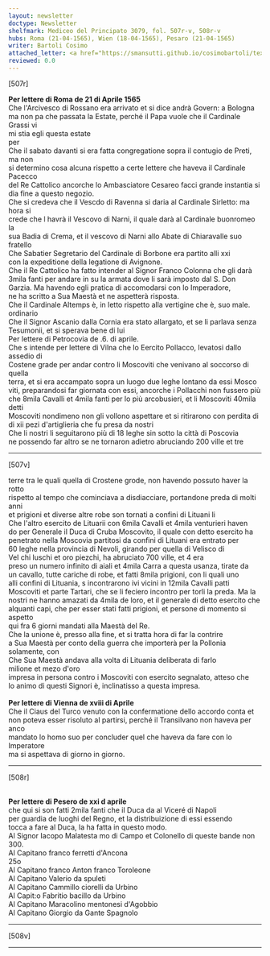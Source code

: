 ```yaml
---
layout: newsletter
doctype: Newsletter
shelfmark: Mediceo del Principato 3079, fol. 507r-v, 508r-v
hubs: Roma (21-04-1565), Wien (18-04-1565), Pesaro (21-04-1565)
writer: Bartoli Cosimo
attached_letter: <a href="https://smansutti.github.io/cosimobartoli/texts/TBD/">TBD</a>
reviewed: 0.0
---
```


[507r]  
  
  
<strong>Per lettere di Roma de 21 di Aprile 1565</strong>  
Che l'Arcivesco di Rossano era arrivato et si dice andrà Govern: a Bologna  
ma non pa che passata la Estate, perché il Papa vuole che il Cardinale Grassi vi  
mi stia egli questa estate  
per  
Che il sabato davanti si era fatta congregatione sopra il contugio de Preti, ma non  
si determino cosa alcuna rispetto a certe lettere che haveva il Cardinale Pacecco  
del Re Cattolico ancorche lo Ambasciatore Cesareo facci grande instantia si dia fine a questo negozio.  
Che si credeva che il Vescdo di Ravenna si daria al Cardinale Sirletto: ma hora si  
crede che l havrà il Vescovo di Narni, il quale darà al Cardinale buonromeo la  
sua Badia di Crema, et il vescovo di Narni allo Abate di Chiaravalle suo fratello  
Che Sabatier Segretario del Cardinale di Borbone era partito alli xxi  
con la expeditione della legatione di Avignone.  
Che il Re Cattolico ha fatto intender al Signor Franco Colonna che gli darà  
3mila fanti per andare in su la armata dove li sarà imposto dal S. Don  
Garzia. Ma havendo egli pratica di accomodarsi con lo Imperadore,  
ne ha scritto a Sua Maestà et ne aspetterà risposta.  
Che il Cardinale Altemps è, in letto rispetto alla vertigine che è, suo male.  
ordinario  
Che il Signor Ascanio dalla Cornia era stato allargato, et se li parlava senza  
Tesumonii, et si sperava bene di lui  
Per lettere di Petrocovia de .6. di aprile.  
Che s intende per lettere di Vilna che lo Eercito Pollacco, levatosi dallo assedio di  
Costene grade per andar contro li Moscoviti che venivano al soccorso di quella  
terra, et si era accampato sopra un luogo due leghe lontano da essi Mosco  
viti, preparandosi far giornata con essi, ancorche i Pollacchi non fussero più  
che 8mila Cavalli et 4mila fanti per lo più arcobusieri, et li Moscoviti 40mila detti  
Moscoviti nondimeno non gli vollono aspettare et si ritirarono con perdita di  
di xii pezi d'artiglieria che fu presa da nostri  
Che li nostri li seguitarono più di 18 leghe sin sotto la città di Poscovia  
ne possendo far altro se ne tornaron adietro abruciando 200 ville et tre  
  
---  

[507v]  
  
  
terre tra le quali quella di Crostene grode, non havendo possuto haver la rotto  
rispetto al tempo che cominciava a disdiacciare, portandone preda di molti anni  
et prigioni et diverse altre robe son tornati a confini di Lituani li  
Che l'altro esercito de Lituarii con 6mila Cavalli et 4mila venturieri haven  
do per Generale il Duca di Cruba Moscovito, il quale con detto esercito ha  
penetrato nella Moscovia partitosi da confini di Lituani era entrato per  
60 leghe nella provincia di Nevoli, girando per quella di Velisco di  
Vel chi luschi et oro piezchi, ha abruciato 700 ville, et 4 era  
preso un numero infinito di aiali et 4mila Carra a questa usanza, tirate da  
un cavallo, tutte cariche di robe, et fatti 8mila prigioni, con li quali uno  
alli confini di Lituania, s incontrarono ivi vicini in 12mila Cavalli patti  
Moscoviti et parte Tartari, che se li feciero incontro per torli la preda. Ma la  
nostri ne hanno amazati da 4mila de loro, et il generale di detto esercito che  
alquanti capi, che per esser stati fatti prigioni, et persone di momento si aspetto  
qui fra 6 giorni mandati alla Maestà del Re.  
Che la unione è, presso alla fine, et si tratta hora di far la contrire  
a Sua Maestà per conto della guerra che importerà per la Pollonia solamente, con  
Che Sua Maestà andava alla volta di Lituania deliberata di farlo  
milione et mezo d'oro  
impresa in persona contro i Moscoviti con esercito segnalato, atteso che  
lo animo di questi Signori è, inclinatisso a questa impresa.  
<br/><strong>Per lettere di Vienna de xviii di Aprile</strong>  
Che il Ciaus del Turco venuto con la confermatione dello accordo conta et  
non poteva esser risoluto al partirsi, perché il Transilvano non haveva per anco  
mandato lo homo suo per concluder quel che haveva da fare con lo Imperatore  
ma si aspettava di giorno in giorno.  
  
---  

[508r]  
  
  
<br/><strong>Per lettere di Pesero de xxi d aprile</strong>  
che qui si son fatti 2mila fanti che il Duca da al Viceré di Napoli  
per guardia de luoghi del Regno, et la distribuizione di essi essendo  
tocca a fare al Duca, la ha fatta in questo modo.  
Al Signor Iacopo Malatesta mo di Campo et Colonello di queste bande non 300.  
Al Capitano franco ferretti d'Ancona  
25o  
Al Capitano franco Anton franco Toroleone  
Al Capitano Valerio da spuleti  
Al Capitano Cammillo ciorelli da Urbino  
Al Capit:o Fabritio bacillo da Urbino  
Al Capitano Maracolino mentonesi d'Agobbio  
Al Capitano Giorgio da Gante Spagnolo  
  
---  

[508v]  
  
  
  
---  

